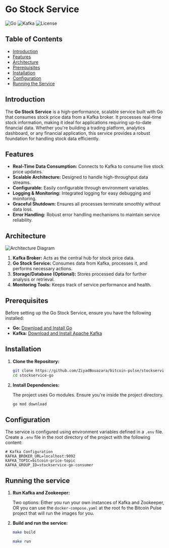 # Go Stock Service

![Go](https://img.shields.io/badge/Go-1.23.2-blue.svg)
![Kafka](https://img.shields.io/badge/KafkaGo-0.4.47-blue.svg)
![License](https://img.shields.io/badge/license-MIT-green.svg)

## Table of Contents

- [Introduction](#introduction)
- [Features](#features)
- [Architecture](#architecture)
- [Prerequisites](#prerequisites)
- [Installation](#installation)
- [Configuration](#configuration)
- [Running the Service](#running-the-service)

## Introduction

The **Go Stock Service** is a high-performance, scalable service built with Go that consumes stock price data from a Kafka broker. It processes real-time stock information, making it ideal for applications requiring up-to-date financial data. Whether you're building a trading platform, analytics dashboard, or any financial application, this service provides a robust foundation for handling stock data efficiently.

## Features

- **Real-Time Data Consumption:** Connects to Kafka to consume live stock price updates.
- **Scalable Architecture:** Designed to handle high-throughput data streams.
- **Configurable:** Easily configurable through environment variables.
- **Logging & Monitoring:** Integrated logging for easy debugging and monitoring.
- **Graceful Shutdown:** Ensures all processes terminate smoothly without data loss.
- **Error Handling:** Robust error handling mechanisms to maintain service reliability.

## Architecture

![Architecture Diagram](https://via.placeholder.com/800x400?text=Architecture+Diagram)

1. **Kafka Broker:** Acts as the central hub for stock price data.
2. **Go Stock Service:** Consumes data from Kafka, processes it, and performs necessary actions.
3. **Storage/Database (Optional):** Stores processed data for further analysis or retrieval.
4. **Monitoring Tools:** Keeps track of service performance and health.

## Prerequisites

Before setting up the Go Stock Service, ensure you have the following installed:

- **Go:** [Download and Install Go](https://golang.org/dl/)
- **Kafka:** [Download and Install Apache Kafka](https://kafka.apache.org/quickstart)

## Installation

1. **Clone the Repository:**

    ```bash
    git clone https://github.com/ZiyadBouazara/bitcoin-pulse/stockservice-go.git
    cd stockservice-go
    ```

2. **Install Dependencies:**

   The project uses Go modules. Ensure you're inside the project directory.

    ```bash
    go mod download
    ```

## Configuration

The service is configured using environment variables defined in a `.env` file. Create a `.env` file in the root directory of the project with the following content:

```env
# Kafka Configuration
KAFKA_BROKER_URL=localhost:9092
KAFKA_TOPIC=bitcoin-price-topic
KAFKA_GROUP_ID=stockservice-go-consumer
```
## Running the service

1. **Run Kafka and Zookeeper:**

    Two options: Either you run your own instances of Kafka and Zookeeper, OR you can use the `docker-compose.yaml` at the root fo the Bitcoin Pulse project that will run the images for you.


2. **Build and run the service:**

    ```bash
   make build
    ```
    ```bash
   make run
    ```
